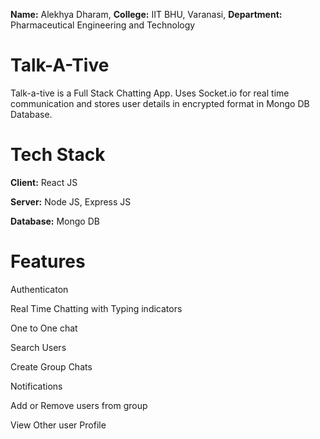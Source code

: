**Name:** Alekhya Dharam, 
**College:** IIT BHU, Varanasi, 
**Department:** Pharmaceutical Engineering and Technology

# Talk-A-Tive
Talk-a-tive is a Full Stack Chatting App. Uses Socket.io for real time communication and stores user details in encrypted format in Mongo DB Database.

# Tech Stack
**Client:** React JS

**Server:** Node JS, Express JS

**Database:** Mongo DB

# Features
Authenticaton
 
Real Time Chatting with Typing indicators

One to One chat

Search Users

Create Group Chats

Notifications

Add or Remove users from group

View Other user Profile
